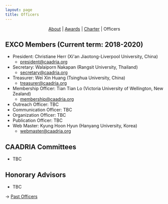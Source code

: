 ```yaml
---
layout: page
title: Officers
---
```


<div align="center">
 <a href="/about">About</a> | <a href="/awards">Awards</a> | <a href="/charter">Charter</a> | Officers
</div>

## EXCO Members (Current term: 2018-2020)

* President: Christiane Herr (Xi'an Jiaotong-Liverpool University, China)
  * president@caadria.org
* Secretary: Walaiporn Nakapan (Rangsit University, Thailand)
  * secretary@caadria.org
* Treasurer: Wei Xin Huang (Tsinghua University, China)
  * treasurer@caadria.org
* Membership Officer: Tian Tian Lo (Victoria University of Wellington, New Zealand)
  * membership@caadria.org
* Outreach Officer: TBC
* Communication Officer: TBC
* Organization Officer: TBC
* Publication Officer: TBC
* Web Master: Kyung Hoon Hyun (Hanyang University, Korea)
  * webmaster@caadria.org

## CAADRIA Committees
  * TBC

## Honorary Advisors
  * TBC

&rarr; [Past Officers](past-officers.md)
